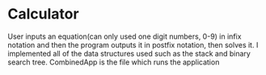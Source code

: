 Calculator
==========

User inputs an equation(can only used one digit numbers, 0-9) in infix notation and then the program outputs it in postfix notation, then solves it. I implemented all of the data structures used such as the stack and binary search tree.  CombinedApp is the file which runs the application
